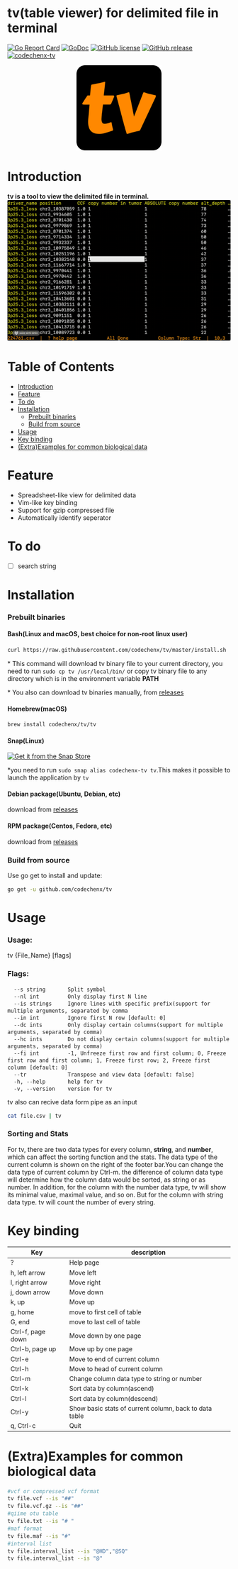 # tv(table viewer) for delimited file in terminal
[![Go Report Card](https://goreportcard.com/badge/github.com/codechenx/tv)](https://goreportcard.com/report/github.com/codechenx/tv)
[![GoDoc](https://godoc.org/github.com/codechenx/tv?status.svg)](https://godoc.org/github.com/codechenx/tv)
[![GitHub license](https://img.shields.io/github/license/codechenx/tv.svg)](https://github.com/codechenx/tv/blob/master/LICENSE)
[![GitHub release](https://img.shields.io/github/release/codechenx/tv.svg)](http://GitHub.com/codechenx/tv/releases)
[![codechenx-tv](https://snapcraft.io//codechenx-tv/badge.svg)](https://snapcraft.io/codechenx-tv)

<p align="center">
   <img src="data/icon-192x192.png" alt="tv icon"/>
</p>

# Introduction
  **tv is a tool to view the delimited file in terminal.**
 ![Screenshot](screenshots/example.gif)
# Table of Contents

- [Introduction](#introduction)
- [Feature](#feature)
- [To do](#to-do)
- [Installation](#installation)
  - [Prebuilt binaries](#prebuilt-binaries)
  - [Build from source](#build-from-source)
- [Usage](#usage)
- [Key binding](#key-binding)
- [(Extra)Examples for common biological data](#extraexamples-for-common-biological-data)


# Feature

- Spreadsheet-like view for delimited data
- Vim-like key binding 
- Support for gzip compressed file
- Automatically identify seperator


# To do

- [ ] search string


# Installation

### Prebuilt binaries
#### Bash(Linux and macOS, best choice for non-root linux user)

```bash
curl https://raw.githubusercontent.com/codechenx/tv/master/install.sh | bash
```
\* This command will download tv binary file to your current directory, you need to run ```sudo cp tv /usr/local/bin/```  or copy tv binary file to any directory which is in the environment variable **PATH**

\* You also can download  tv binaries manually, from [releases](https://github.com/codechenx/tv/releases) 

#### Homebrew(macOS)
```bash
brew install codechenx/tv/tv
```

#### Snap(Linux)

[![Get it from the Snap Store](https://snapcraft.io/static/images/badges/en/snap-store-white.svg)](https://snapcraft.io/codechenx-tv)

*you need to run ```sudo snap alias codechenx-tv tv```.This makes it possible to launch the application by ```tv```


#### Debian package(Ubuntu, Debian, etc) 
download from [releases](https://github.com/codechenx/tv/releases) 

#### RPM package(Centos, Fedora, etc)
download from [releases](https://github.com/codechenx/tv/releases) 

### Build from source

 Use go get to install and update:
```bash
go get -u github.com/codechenx/tv
```


# Usage

### Usage:
  tv {File_Name} [flags]

### Flags:
```
  --s string       Split symbol
  --nl int         Only display first N line
  --is strings     Ignore lines with specific prefix(support for multiple arguments, separated by comma
  --in int         Ignore first N row [default: 0]
  --dc ints        Only display certain columns(support for multiple arguments, separated by comma)
  --hc ints        Do not display certain columns(support for multiple arguments, separated by comma)
  --fi int         -1, Unfreeze first row and first column; 0, Freeze first row and first column; 1, Freeze first row; 2, Freeze first column [default: 0]
  --tr             Transpose and view data [default: false]
  -h, --help       help for tv
  -v, --version    version for tv
```


tv also can recive data form pipe as an input

  ```bash
  cat file.csv | tv
  ```

### Sorting and Stats

For tv, there are two data types for every column, **string**, and **number**, which can affect the sorting function and the stats. The data type of the current column is shown on the right of the footer bar.You can change the data type of current column by Ctrl-m. the difference of column data type will determine how the column data would be sorted, as string or as number. In addition, for the column with the number data type, tv will show its minimal value, maximal value, and so on. But for the column with string data type. tv will count the number of every string.

# Key binding

| Key               | description              |
| ----------------- | ------------------------ |
| ? | Help page |
| h, left arrow     | Move left |
| l, right arrow    | Move right |
| j, down arrow     | Move down|
| k, up             | Move up     |
| g, home           | move to first cell of table        |
| G, end            | move to last cell of table      |
| Ctrl-f, page down | Move down by one page    |
| Ctrl-b, page up  | Move up by one page      |
| Ctrl-e | Move to end of current column |
| Ctrl-h | Move to head of current column |
| Ctrl-m | Change column data type to string or number |
| Ctrl-k | Sort data by column(ascend) |
| Ctrl-l | Sort data by column(descend) |
| Ctrl-y | Show basic stats of current column, back to data table |
| q, Ctrl-c | Quit |

# (Extra)Examples for common biological data

```bash
#vcf or compressed vcf format
tv file.vcf --is "##"
tv file.vcf.gz --is "##"
#qiime otu table
tv file.txt --is "# "
#maf format
tv file.maf --is "#"
#interval list
tv file.interval_list --is "@HD","@SQ"
tv file.interval_list --is "@"
```
